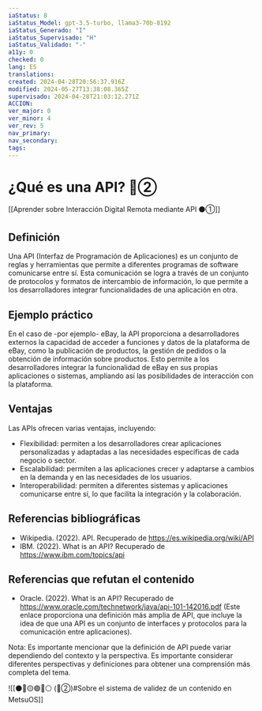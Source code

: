 ```yaml
---
iaStatus: 8
iaStatus_Model: gpt-3.5-turbo, llama3-70b-8192
iaStatus_Generado: "I"
iaStatus_Supervisado: "H"
iaStatus_Validado: "-"
a11y: 0
checked: 0
lang: ES
translations: 
created: 2024-04-28T20:56:37.916Z
modified: 2024-05-27T13:38:08.365Z
supervisado: 2024-04-28T21:03:12.271Z
ACCION: 
ver_major: 0
ver_minor: 4
ver_rev: 5
nav_primary: 
nav_secondary: 
tags:
---
```

# ¿Qué es una API? 🔴②

[[Aprender sobre Interacción Digital Remota mediante API ⚫①]]

## Definición

Una API (Interfaz de Programación de Aplicaciones) es un conjunto de reglas y herramientas que permite a diferentes programas de software comunicarse entre sí. Esta comunicación se logra a través de un conjunto de protocolos y formatos de intercambio de información, lo que permite a los desarrolladores integrar funcionalidades de una aplicación en otra.

## Ejemplo práctico

En el caso de -por ejemplo- eBay, la API proporciona a desarrolladores externos la capacidad de acceder a funciones y datos de la plataforma de eBay, como la publicación de productos, la gestión de pedidos o la obtención de información sobre productos. Esto permite a los desarrolladores integrar la funcionalidad de eBay en sus propias aplicaciones o sistemas, ampliando así las posibilidades de interacción con la plataforma.

## Ventajas

Las APIs ofrecen varias ventajas, incluyendo:

* Flexibilidad: permiten a los desarrolladores crear aplicaciones personalizadas y adaptadas a las necesidades específicas de cada negocio o sector.
* Escalabilidad: permiten a las aplicaciones crecer y adaptarse a cambios en la demanda y en las necesidades de los usuarios.
* Interoperabilidad: permiten a diferentes sistemas y aplicaciones comunicarse entre sí, lo que facilita la integración y la colaboración.

## Referencias bibliográficas

* Wikipedia. (2022). API. Recuperado de <https://es.wikipedia.org/wiki/API>
* IBM. (2022). What is an API? Recuperado de <https://www.ibm.com/topics/api>

## Referencias que refutan el contenido

* Oracle. (2022). What is an API? Recuperado de <https://www.oracle.com/technetwork/java/api-101-142016.pdf> (Este enlace proporciona una definición más amplia de API, que incluye la idea de que una API es un conjunto de interfaces y protocolos para la comunicación entre aplicaciones).

Nota: Es importante mencionar que la definición de API puede variar dependiendo del contexto y la perspectiva. Es importante considerar diferentes perspectivas y definiciones para obtener una comprensión más completa del tema.

![[⚫🔴🟡🟢🔵⚪ (🔴②)#Sobre el sistema de validez de un contenido en MetsuOS]]